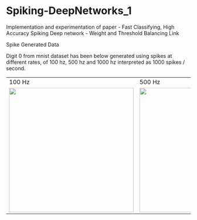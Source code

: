 # Spiking-DeepNetworks_1
Implementation and experimentation of paper - Fast Classifying, High Accuracy Spiking Deep network - Weight and Threshold Balancing
Link

Spike Generated Data

Digit 0 from mnist dataset has been below generated using spikes at different rates, of 100 hz, 500 hz and 1000 hz interpreted as 1000 spikes / second.

<table>
  <tr>
    <td>100 Hz </td>
     <td>500 Hz</td>
     <td>1000 Hz</td>
  </tr>
  <tr>
    <td><img src="/home/lua/Spiking-DeepNetworks_1/source_images/spike_hz_100.png" width=340 height=340></td>
    <td><img src="/home/lua/Spiking-DeepNetworks_1/source_images/spike_hz_500.png" width=340 height=340></td>
    <td><img src="/home/lua/Spiking-DeepNetworks_1/source_images/spike_hz_1000.png" width=340 height=340></td>
  </tr>
 </table>
 
 